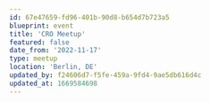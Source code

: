 ```yaml
---
id: 67e47659-fd96-401b-90d8-b654d7b723a5
blueprint: event
title: 'CRO Meetup'
featured: false
date_from: '2022-11-17'
type: meetup
location: 'Berlin, DE'
updated_by: f24606d7-f5fe-459a-9fd4-9ae5db616d4c
updated_at: 1669584698
---
```

